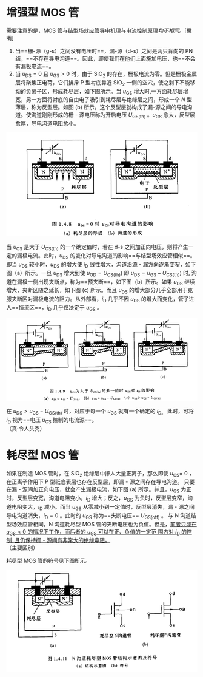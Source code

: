 # 增强型 MOS 管

需要注意的是，MOS 管与结型场效应管导电机理与电流控制原理*均不相同*。[撇嘴]

1. 当==栅-源（g-s）之间没有电压时==，漏-源（d-s）之间是两只背向的 PN 结，==不存在导电沟道==。因此，即使我们在他们上面施加电压，也==不会有漏极电流==。
2. 当 $u_{\mathrm{DS}}=0$ 且 $u_{\mathrm{GS}}>0$ 时，由于 $\mathrm{SiO}_{2}$ 的存在，栅极电流为零。但是栅极金属层将聚集正电荷，它们排斥 P 型衬底靠近 $\mathrm{SiO}_{2}$ 一侧的空穴，使之剩下不能移动的负离子区，形成耗尽层，如下图所示。当 $u_{\mathrm{GS}}$ 增大时,一方面耗尽层增宽，另一方面将衬底的自由电子吸引到耗尽层与绝缘层之间，形成一个 $N$ 型薄层，称为反型层。如图 (b) 所示。这个反型层就构成了漏-源之间的导电沟道。使沟道刚刚形成的栅 - 源电压称为开启电压 $U_{\mathrm{GS}(\mathrm{th})}$ 。$u_{GS}$ 愈大，反型层愈厚，导电沟道电阻愈小。

![image.png](assets/image-20211208202143-7bmcx4c.png)

当 $u_{\mathrm{CS}}$ 是大于 $U_{\mathrm{CS}(\mathrm{th})}$ 的一个确定值时，若在 d-s 之间加正向电压，则将产生一定的漏极电流。此时，$u_{\mathrm{DS}}$ 的变化对导电沟道的影响==与结型场效应管相似==。 即当 $u_{\mathrm{DS}}$ 较小时，$u_{\mathrm{DS}}$ 的增大使 $i_{\mathrm{D}}$ 线性增大，沟道沿源 - 漏方向逐渐变窄，如下图（a）所示。一旦 $u_{\mathrm{DS}}$ 增大到使 $u_{\mathrm{GD}}=U_{\mathrm{CS}(\mathrm{th})}\left(\right.$ 即 $\left.u_{\mathrm{DS}}=u_{\mathrm{GS}}-U_{\mathrm{CS}(\mathrm{th})}\right)$ 时, 沟道在漏极一侧出现夹断点，称为==预夹断==，如下图（b）所示。如果 $u_{\mathrm{DS}}$ 继续增大，夹断区随之延长，如下图 (c) 所示。而且 $u_{\mathrm{DS}}$ 的增大部分几乎全部用于克服夹断区对漏极电流的阻力。从外部看，$i_{\mathrm{D}}$ 几乎不因 $u_{\mathrm{DS}}$ 的增大而变化，管子进人==恒流区==，$i_{\mathrm{D}}$ 几乎仅决定于 $u_{\mathrm{GS}}$ 。

![image.png](assets/image-20211208202741-d9tfcc4.png)

在 $u_{\mathrm{DS}}>u_{\mathrm{CS}}-U_{\mathrm{GS}(\mathrm{th})}$ 时，对应于每一个 $u_{\mathrm{GS}}$ 就有一个确定的 $i_{\mathrm{D} 。}$ 此时，可将 $i_{\mathrm{D}}$ 视为==电压 $u_{\mathrm{CS}}$ 控制的电流源==。  
（真·令人头秃）

# 耗尽型 MOS 管

如果在制造 MOS 管时，在 $\mathrm{SiO}_{2}$ 绝缘层中掺人大量正离子，那么即使 $u_{\mathrm{CS}}=$ 0 ，在正离子作用下 P 型祇底表层也存在反型层，即漏 - 源之间存在导电沟道。 只要在漏 - 源间加正向电压，就会产生漏极电流，如下图 (a) 所示。并且，$u_{\mathrm{GS}}$ 为正时，反型层变宽，沟道电阻变小，$i_{\mathrm{D}}$ 增大；反之，$u_{\mathrm{GS}}$ 为负时，反型层变窄，沟道电阻变大，$i_{\mathrm{D}}$ 减小。而当 $u_{\mathrm{GS}}$ 从零减小到一定值时，反型层消失，漏 - 源之间导电沟道消失，$i_{\mathrm{D}}=0$ 。此时的 $u_{\mathrm{GS}}$ 称为==夹断电压== $U_{\mathrm{GS}(\mathrm{off})}$ 。 与 $\mathrm{N}$ 沟道结型场效应管相同，N 沟道耗尽型 MOS 管的夹断电压也为负值。但是，<u>前者只能在 $u_{\mathrm{GS}}<0$ 的情况下工作，而后者的 $u_{\mathrm{GS}}$ 可以在正、负值的一定范 围内对 $i_{\mathrm{D}}$ 的控制, 且仍保持栅 - 源间有非常大的绝缘电阻。</u>  
（主要区别）  

耗尽型 MOS 管的符号见下图所示。

![image.png](assets/image-20211208204449-wtg3ag8.png)

